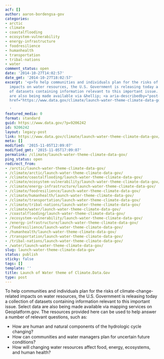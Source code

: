 ```yaml
---
acf: []
author: aaron-bordengsa-gov
categories:
- arctic
- climate
- coastalflooding
- ecosystem-vulnerability
- energy-infrastructure
- foodresilience
- humanhealth
- transportation
- tribal-nations
- water
comment_status: open
date: '2014-10-27T14:02:57'
date_gmt: '2014-10-27T18:02:57'
excerpt: '<p>To help communities and individuals plan for the risks of climate-change-related
  impacts on water resources, the U.S. Government is releasing today a collection
  of datasets containing information relevant to this important issue. Select data
  are also being made available via &hellip; <a aria-describedby="post-title-9206242"
  href="https://www.data.gov/climate/launch-water-theme-climate-data-gov/">Continued</a></p>

  '
featured_media: 0
format: standard
guid: https://www.data.gov/?p=9206242
id: 9206242
layout: legacy-post
link: https://www.data.gov/climate/launch-water-theme-climate-data-gov/
meta: []
modified: '2015-11-05T12:09:07'
modified_gmt: '2015-11-05T17:09:07'
permalink: /climate/launch-water-theme-climate-data-gov/
ping_status: open
redirect_from:
- /arctic/launch-water-theme-climate-data-gov/
- /climate/arctic/launch-water-theme-climate-data-gov/
- /climate/coastalflooding/launch-water-theme-climate-data-gov/
- /climate/ecosystem-vulnerability/launch-water-theme-climate-data-gov/
- /climate/energy-infrastructure/launch-water-theme-climate-data-gov/
- /climate/foodresilience/launch-water-theme-climate-data-gov/
- /climate/humanhealth/launch-water-theme-climate-data-gov/
- /climate/transportation/launch-water-theme-climate-data-gov/
- /climate/tribal-nations/launch-water-theme-climate-data-gov/
- /climate/water/launch-water-theme-climate-data-gov/
- /coastalflooding/launch-water-theme-climate-data-gov/
- /ecosystem-vulnerability/launch-water-theme-climate-data-gov/
- /energy-infrastructure/launch-water-theme-climate-data-gov/
- /foodresilience/launch-water-theme-climate-data-gov/
- /humanhealth/launch-water-theme-climate-data-gov/
- /transportation/launch-water-theme-climate-data-gov/
- /tribal-nations/launch-water-theme-climate-data-gov/
- /water/launch-water-theme-climate-data-gov/
slug: launch-water-theme-climate-data-gov
status: publish
sticky: false
tags: []
template: ''
title: Launch of Water theme of Climate.Data.Gov
type: post
---
```

To help communities and individuals plan for the risks of climate-change-related impacts on water resources, the U.S. Government is releasing today a collection of datasets containing information relevant to this important issue. Select data are also being made available via mapping services on Geoplatform.gov. The resources provided here can be used to help answer a number of relevant questions, such as:


* How are human and natural components of the hydrologic cycle changing?
* How can communities and water managers plan for uncertain future conditions?
* How will changing water resources affect food, energy, ecosystems, and human health?


